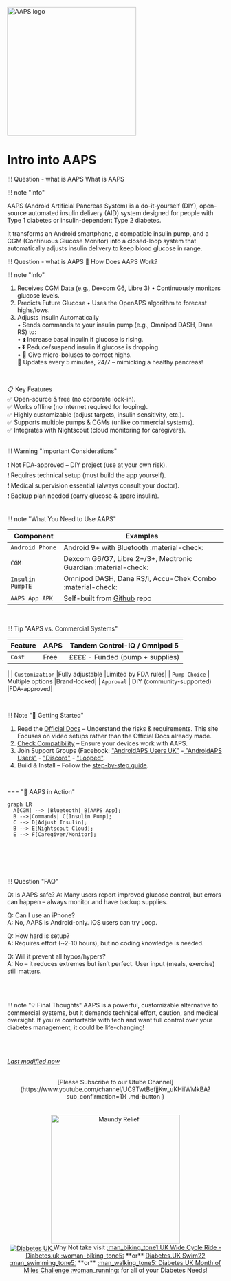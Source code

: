 <!-- this is  on github server!
docs made by D.Galloway 2019- 2021-->


<img width="300" height="Auto" border="0" align="center"  src="https://github.com/user-attachments/assets/fd599896-1918-4933-ac8d-a5e4a298abbc" title="AAPS logo"/></a>

# **Intro into AAPS** <br>

!!! Question - what is AAPS
What is AAPS

!!! note "Info"


AAPS (Android Artificial Pancreas System) is a do-it-yourself (DIY), open-source automated insulin delivery (AID) system designed for people with Type 1 diabetes or insulin-dependent Type 2 diabetes.<br>

 It transforms an Android smartphone, a compatible insulin pump, and a CGM (Continuous Glucose Monitor) into a closed-loop system that automatically adjusts insulin delivery to keep blood glucose in range.<br>

!!! Question - what is AAPS
🔄 How Does AAPS Work?<br>

!!! note "Info"

1. Receives CGM Data (e.g., Dexcom G6, Libre 3)
• Continuously monitors glucose levels.
2. Predicts Future Glucose
• Uses the OpenAPS algorithm to forecast highs/lows.
3. Adjusts Insulin Automatically<br>
• Sends commands to your insulin pump (e.g., Omnipod DASH, Dana RS) to:<br>
• ⏫ Increase basal insulin if glucose is rising.<br>
• ⏬ Reduce/suspend insulin if glucose is dropping.<br>
• 💉 Give micro-boluses to correct highs.<br>
🔄 Updates every 5 minutes, 24/7 – mimicking a healthy pancreas!<br>
<br>

📋 Key Features <br>
✅ Open-source & free (no corporate lock-in).<br>
✅ Works offline (no internet required for looping).<br>
✅ Highly customizable (adjust targets, insulin sensitivity, etc.).<br>
✅ Supports multiple pumps & CGMs (unlike commercial systems).<br>
✅ Integrates with Nightscout (cloud monitoring for caregivers).<br>
<br>

!!! Warning "Important Considerations"

❗ Not FDA-approved – DIY project (use at your own risk).<br>
❗ Requires technical setup (must build the app yourself).<br>
❗ Medical supervision essential (always consult your doctor).<br>
❗ Backup plan needed (carry glucose & spare insulin).<br>
<br>

!!! note "What You Need to Use AAPS"

| Component    | Examples                         |
| ----------- | ------------------------------------ |
| `Android Phone`       | Android 9+ with Bluetooth   :material-check:      |
| `CGM`       | Dexcom G6/G7, Libre 2+/3+, Medtronic Guardian :material-check: |
| `Insulin PumpTE`    | Omnipod DASH, Dana RS/i, Accu-Chek Combo :material-check:  |
| `AAPS App APK`    | Self-built from <a href="https://github.com/nightscout/AndroidAPS" target="_blank"> Github</a> repo  |

<br>

!!! Tip "AAPS vs. Commercial Systems"

| Feature    | AAPS|Tandem Control-IQ / Omnipod 5|
| ----------- | ------------------------------|-------------|
| `Cost`       | Free        |££££ - Funded (pump + supplies)
|
| `Customization`       |Fully adjustable |Limited by FDA rules|
| `Pump Choice`    | Multiple options  |Brand-locked|
| `Approval`    | DIY (community-supported)  |FDA-approved|

<br>

!!! Note "🚀 Getting Started" 


1. Read the <a href="https://androidaps.readthedocs.io/en/latest/" target="_blank"> Official Docs</a>  – Understand the risks & requirements. This site Focuses on video setups rather than the Official Docs already made.
2. <a href="https://androidaps.readthedocs.io/en/latest/Getting-Started/CompatiblePumps.html" target="_blank"> Check Compatibility</a> – Ensure your devices work with AAPS.
3. Join Support Groups (Facebook: <a href="https://www.facebook.com/groups/androidapsusersuk" target="_blank"> "AndroidAPS Users UK"</a> -<a href="https://www.facebook.com/groups/AndroidAPSUsers" target="_blank"> "AndroidAPS Users"</a> - <a href="https://discord.com/invite/4fQUWHZ4Mw" target="_blank"> "Discord"</a> - <a href="https://www.facebook.com/groups/TheLoopedGroup" target="_blank"> "Looped"</a>.<br>
4. Build & Install – Follow the <a href="https://androidaps.readthedocs.io/en/latest/SettingUpAaps/BuildingAaps.html" target="_blank"> step-by-step guide</a>.

<br>

=== "🔄 AAPS in Action"
``` mermaid
graph LR
  A[CGM] --> |Bluetooth| B[AAPS App];
  B -->|Commands| C[Insulin Pump];
  C --> D[Adjust Insulin];
  B --> E[Nightscout Cloud];
  E --> F[Caregiver/Monitor];
```


<br> 



<br> <br>

!!! Question  "FAQ"

Q: Is AAPS safe?
A: Many users report improved glucose control, but errors can happen – always monitor and have backup supplies.<br>

Q: Can I use an iPhone?<br>
A: No, AAPS is Android-only. iOS users can try Loop.<br>

Q: How hard is setup?<br>
A: Requires effort (~2-10 hours), but no coding knowledge is needed.<br>

Q: Will it prevent all hypos/hypers?<br>
A: No – it reduces extremes but isn’t perfect. User input (meals, exercise) still matters.<br>

<br><br>

!!! note "💡 Final Thoughts"
AAPS is a powerful, customizable alternative to commercial systems, but it demands technical effort, caution, and medical oversight. If you're comfortable with tech and want full control over your diabetes management, it could be life-changing!
<br><br>

<br>

[*Last modified now*](https://github.com/NightscoutFoundation/xDrip/releases)

<br>


<center>
[Please Subscribe to our Utube Channel](https://www.youtube.com/channel/UC9TwtBefjjKw_uKHiIWMkBA?sub_confirmation=1){ .md-button } </center><br><br>



<a href="https://maundyrelief.org.uk/" target="_blank">
 <center> <img width="300" height="auto" border="0" align="center"  src="https://github.com/user-attachments/assets/585dd221-4f22-4e83-978d-3eedb39d3ca9" title="Maundy Relief"/>

<br>
<a href="https://www.diabetes.org.uk/" target="_blank">
 <center> <img width="auto" height="auto" border="0" align="center"  src="https://github.com/user-attachments/assets/21b87537-f1fa-4e01-904c-132085884544" title="Diabetes UK"/>
</a>               Why Not take visit <a href="https://www.diabetes.org.uk/support-us/fundraise/fundraising-events/pedal-for-progress" target="_blank">  :man_biking_tone1:UK Wide Cycle Ride - Diabetes.uk :woman_biking_tone5:</a> **or** <a href="https://swim22.diabetes.org.uk/?fbclid=IwAR3XSygKTkbU7l_Xgu88WU3Q3EYFrFoAj1STvQTVz_6X-xthmjqOUWMTiww" target="_blank">Diabetes.UK Swim22 :man_swimming_tone5:</a> **or** <a href="https://www.diabetes.org.uk/support-us/fundraise/fundraising-events/60-miles-challenge" target="_blank">:man_walking_tone5: Diabetes UK Month of Miles Challenge :woman_running:</a> for all of your Diabetes Needs!
</center>


<!--  
  ******************************************************************************************************************
  mkdocs.yml    # The configuration file.
    docs/
    index.md  # The documentation homepage.
       ...       # Other markdown pages, images and other files.
		
		*************************************************************************
		center text**
		## <center>Now Do  </center><br>
		
		*************************************************************
		
		
<a href="http://nightscout.github.io/pages/update-fork/" target="_blank">
  <img width="auto" height="auto" border="0" align="center"  src="/img/Nightscout/Time to Update Nightscout.png" title="Update Tool"/></a>		
		

Adding a Green Highlighter with Bold too:
<span style="background-color:rgb(88, 121, 72)">**(Settings - Apps - xDrip+)**</span>


adding 	Yellow Hightligher!!!!!!!!	with bold too
<span style="background-color: #FFFF00">**Marked text**</span>


<a>
  <img width="auto" height="auto" border="0" align="center"  src="/img/Nightscout/Time to Update Nightscout.png" title="Update Tool"/></a>	

link
<a href=" https://github.com/" target="_blank" title="First create a user account by going to">Click Here</a>


Adding a image with link
<a href="https://www.youtube.com/watch?v=MFsbm45b6YY" target="_blank">
  <img width="auto" height="auto" border="0" align="center"  src="/img/Part 1 Setting up Github 2021/Github account details.jpg" title="github account details"/>
</a><br>

*******************		
external link
******************

# <center>Part 4: <a href="https://atlas-night-out.github.io/xdrip-Nightscout-AAPS/user-guide/Fork_and_Deploy_cgm_remote_monitory_part4/" target="_blank" title="Fork and Deploy cgm remote monitory Part 4">Fork and Deploy cgm remote monitory</a> </center>

Adding Video

<iframe width="850" height="415" src="https://www.youtube.com/embed/MFsbm45b6YY" title="YouTube video player" frameborder="0" allow="accelerometer; autoplay; clipboard-write; encrypted-media; gyroscope; picture-in-picture" allowfullscreen></iframe>


Adding an embeded video
<iframe id="video3" width="560" height="315" src="https://www.youtube.com/embed/o7-T2IrDJ_A" title="YouTube video player" frameborder="0" allow="accelerometer; autoplay; clipboard-write; encrypted-media; gyroscope; picture-in-picture" allowfullscreen></iframe>


Note
**Note:** a note is something that needs to be mentioned but is apart from the context.

**Note:** a note is something that needs to be mentioned but is apart from the context.

This is a note with a drop down! you have to keep the format the same for it to work!!!!!!!!!!
??? info "Notes"

    Before proceeding, ensure that you've downloaded and installed all required applications on their respective devices. Once everything is set up, familiarize yourself with each app’s interface and functionality. <br> 


!!! Warning "Important Notice - This Video is a Old Way Watch with Caution"



List
This is a regular paragraph.

Paragraph:

1. **Now Open another tab**  to make a Mongodb Atlas** Account: <a href="https://www.mongodb.com/cloud/atlas" target="_blank" title="Click Start Free">See Here</a> 
  and **click** Start Free
 <img width="auto" height="auto" border="0" align="center"  src="/img/Atlas/MongoDB Atlas start free.jpg"Click Start"/>
   2. Sub item two
   3. Sub item three
2. Item two



font size
<font size="4">

</font>

link
<a href=" https://github.com/" target="_blank" title="First create a user account by going to">Click Here</a>


Table
| Syntax | Description |
| ----------- | ----------- |
| Header | Title |
| Paragraph | Text |


Video in a box border!

<table width="1166" border="1" style="border-color: #000000; background-color: #ffffff;" cellpadding="1" cellspacing="1" height="98">
<tbody>
<tr style="height: 16px;">
<td style="width: 1158px; border-color: #000000; background-color: #5B9BD5;" fff=""><span style="font-size: 14pt;"><span style="color: #ffffff;">video Instructions,</span></span></td>
</tr>
<tr style="height: 56.4063px;">
<td style="width: 1158px; border-color: #000000;"><span style="font-family: tahoma, arial, helvetica, sans-serif; font-size: 14pt;">
 <iframe id="video3" width="860" height="515" src="https://www.youtube.com/embed/6o3AdkQBVog" title="YouTube video player" frameborder="0" allow="accelerometer; autoplay; clipboard-write; encrypted-media; gyroscope; picture-in-picture" allowfullscreen></iframe>  </span></td>
</tr>
</tbody>
</table>
*****************************************************
Warning Note<table width="1266" border="1" style="border-color: #000000; background-color: #ffffff;" cellpadding="1" cellspacing="1" height="98">
<tbody>
<tr style="height: 16px;">
<td style="width: 1158px; border-color: #000000; background-color: #FF0000;" fff=""><span style="font-size: 14pt;"><strong><span style="color: #ffffff;">Warning!</span></strong></span></td>
</tr>
<tr style="height: 56.4063px;">
<td style="width: 1158px; border-color: #000000;"><span style="font-family: tahoma, arial, helvetica, sans-serif; font-size: 14pt;"> 1: Some new features, updates, or bug fixes may require that you clear your browser cache before you will see the changes taken effect<br/> 2: If you get no errors and no readings after a while see about doing a <a href="http://127.0.0.1:8000/user-guide/Redeploying%20your%20repository/" target="_blank" title="Redeploying your repository link">Redeploying your repository</a> </span></td>
</tr>
</tbody>
</table>




Adding white space:

&emsp;&emsp;&emsp;&emsp;&emsp;&emsp;&emsp;&emsp;&nbsp;&nbsp;&nbsp;&nbsp;&nbsp;&nbsp;&nbsp;&nbsp;&nbsp;&nbsp;<span style="color:#26AF06">**Gear**</span> &emsp;&emsp;&emsp;&emsp;&emsp;&emsp;&emsp;&emsp;&emsp;&emsp;&emsp;&emsp;&nbsp;&nbsp;&nbsp;&nbsp;&nbsp;&nbsp;&nbsp;&nbsp;&nbsp;&nbsp;&nbsp;&nbsp;&nbsp;&nbsp;&nbsp;<span style="color:#26AF06">**Settings**</span>

-->

